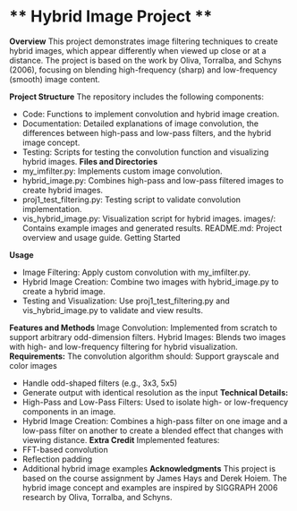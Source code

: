# ** Hybrid Image Project ** 
**Overview**
This project demonstrates image filtering techniques to create hybrid images, which appear differently when viewed up close or at a distance. The project is based on the work by Oliva, Torralba, and Schyns (2006), focusing on blending high-frequency (sharp) and low-frequency (smooth) image content.

**Project Structure**
The repository includes the following components:

- Code: Functions to implement convolution and hybrid image creation.
- Documentation: Detailed explanations of image convolution, the differences between high-pass and low-pass filters, and the hybrid image concept.
- Testing: Scripts for testing the convolution function and visualizing hybrid images.
**Files and Directories**
- my_imfilter.py: Implements custom image convolution.
- hybrid_image.py: Combines high-pass and low-pass filtered images to create hybrid images.
- proj1_test_filtering.py: Testing script to validate convolution implementation.
- vis_hybrid_image.py: Visualization script for hybrid images.
images/: Contains example images and generated results.
README.md: Project overview and usage guide.
Getting Started

**Usage** 
* Image Filtering: Apply custom convolution with my_imfilter.py.
* Hybrid Image Creation: Combine two images with hybrid_image.py to create a hybrid image.
* Testing and Visualization: Use proj1_test_filtering.py and vis_hybrid_image.py to validate and view results.

**Features and Methods**
Image Convolution: Implemented from scratch to support arbitrary odd-dimension filters.
Hybrid Images: Blends two images with high- and low-frequency filtering for hybrid visualization.
**Requirements:**
The convolution algorithm should:
 Support grayscale and color images
- Handle odd-shaped filters (e.g., 3x3, 5x5)
- Generate output with identical resolution as the input
**Technical Details:**
- High-Pass and Low-Pass Filters: Used to isolate high- or low-frequency components in an image.
- Hybrid Image Creation: Combines a high-pass filter on one image and a low-pass filter on another to create a blended effect that changes with viewing distance.
**Extra Credit**
Implemented features:
- FFT-based convolution
- Reflection padding
- Additional hybrid image examples
**Acknowledgments**
This project is based on the course assignment by James Hays and Derek Hoiem. The hybrid image concept and examples are inspired by SIGGRAPH 2006 research by Oliva, Torralba, and Schyns.

